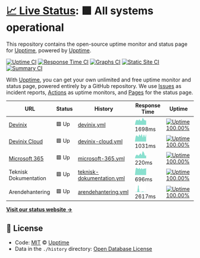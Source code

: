 # [📈 Live Status](https://upptime.github.io/upptime): <!--live status--> **🟩 All systems operational**

This repository contains the open-source uptime monitor and status page for [Upptime](https://upptime.js.org), powered by [Upptime](https://github.com/upptime/upptime).

[![Uptime CI](https://github.com/koj-co/upptime/workflows/Uptime%20CI/badge.svg)](https://github.com/koj-co/upptime/actions?query=workflow%3A%22Uptime+CI%22)
[![Response Time CI](https://github.com/koj-co/upptime/workflows/Response%20Time%20CI/badge.svg)](https://github.com/koj-co/upptime/actions?query=workflow%3A%22Response+Time+CI%22)
[![Graphs CI](https://github.com/koj-co/upptime/workflows/Graphs%20CI/badge.svg)](https://github.com/koj-co/upptime/actions?query=workflow%3A%22Graphs+CI%22)
[![Static Site CI](https://github.com/koj-co/upptime/workflows/Static%20Site%20CI/badge.svg)](https://github.com/koj-co/upptime/actions?query=workflow%3A%22Static+Site+CI%22)
[![Summary CI](https://github.com/koj-co/upptime/workflows/Summary%20CI/badge.svg)](https://github.com/koj-co/upptime/actions?query=workflow%3A%22Summary+CI%22)

With [Upptime](https://upptime.js.org), you can get your own unlimited and free uptime monitor and status page, powered entirely by a GitHub repository. We use [Issues](https://github.com/upptime/upptime/issues) as incident reports, [Actions](https://github.com/upptime/upptime/actions) as uptime monitors, and [Pages](https://upptime.github.io/upptime) for the status page.

<!--start: status pages-->
<!-- This summary is generated by Upptime (https://github.com/upptime/upptime) -->
<!-- Do not edit this manually, your changes will be overwritten -->

| URL                                              | Status | History                                                                                                              | Response Time                                                                              | Uptime                                                                                                                                                                                                                                             |
| ------------------------------------------------ | ------ | -------------------------------------------------------------------------------------------------------------------- | ------------------------------------------------------------------------------------------ | -------------------------------------------------------------------------------------------------------------------------------------------------------------------------------------------------------------------------------------------------- |
| [Devinix](https://www.devinix.se)                | 🟩 Up  | [devinix.yml](https://github.com/jonasgithub/Upptime/commits/master/history/devinix.yml)                             | <img alt="Response time graph" src="./graphs/devinix.png" height="20"> 1698ms              | [![Uptime 100.00%](https://img.shields.io/endpoint?url=https%3A%2F%2Fraw.githubusercontent.com%2Fjonasgithub%2FUpptime%2Fmaster%2Fapi%2Fdevinix%2Fuptime.json)](https://jonasgithub.github.io/Upptime/history/devinix)                             |
| [Devinix Cloud](https://dvx.cloud)               | 🟩 Up  | [devinix-cloud.yml](https://github.com/jonasgithub/Upptime/commits/master/history/devinix-cloud.yml)                 | <img alt="Response time graph" src="./graphs/devinix-cloud.png" height="20"> 1031ms        | [![Uptime 100.00%](https://img.shields.io/endpoint?url=https%3A%2F%2Fraw.githubusercontent.com%2Fjonasgithub%2FUpptime%2Fmaster%2Fapi%2Fdevinix-cloud%2Fuptime.json)](https://jonasgithub.github.io/Upptime/history/devinix-cloud)                 |
| [Microsoft 365](https://outlook.office.com/owa/) | 🟩 Up  | [microsoft-365.yml](https://github.com/jonasgithub/Upptime/commits/master/history/microsoft-365.yml)                 | <img alt="Response time graph" src="./graphs/microsoft-365.png" height="20"> 220ms         | [![Uptime 100.00%](https://img.shields.io/endpoint?url=https%3A%2F%2Fraw.githubusercontent.com%2Fjonasgithub%2FUpptime%2Fmaster%2Fapi%2Fmicrosoft-365%2Fuptime.json)](https://jonasgithub.github.io/Upptime/history/microsoft-365)                 |
| Teknisk Dokumentation                            | 🟩 Up  | [teknisk-dokumentation.yml](https://github.com/jonasgithub/Upptime/commits/master/history/teknisk-dokumentation.yml) | <img alt="Response time graph" src="./graphs/teknisk-dokumentation.png" height="20"> 696ms | [![Uptime 100.00%](https://img.shields.io/endpoint?url=https%3A%2F%2Fraw.githubusercontent.com%2Fjonasgithub%2FUpptime%2Fmaster%2Fapi%2Fteknisk-dokumentation%2Fuptime.json)](https://jonasgithub.github.io/Upptime/history/teknisk-dokumentation) |
| Arendehantering                                  | 🟩 Up  | [arendehantering.yml](https://github.com/jonasgithub/Upptime/commits/master/history/arendehantering.yml)             | <img alt="Response time graph" src="./graphs/arendehantering.png" height="20"> 2617ms      | [![Uptime 100.00%](https://img.shields.io/endpoint?url=https%3A%2F%2Fraw.githubusercontent.com%2Fjonasgithub%2FUpptime%2Fmaster%2Fapi%2Farendehantering%2Fuptime.json)](https://jonasgithub.github.io/Upptime/history/arendehantering)             |

<!--end: status pages-->

[**Visit our status website →**](https://upptime.github.io/upptime)

## 📄 License

- Code: [MIT](./LICENSE) © [Upptime](https://upptime.js.org)
- Data in the `./history` directory: [Open Database License](https://opendatacommons.org/licenses/odbl/1-0/)
